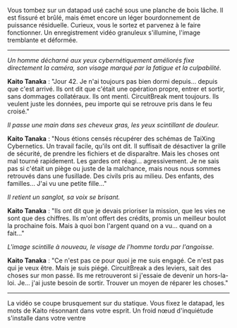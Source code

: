 Vous tombez sur un datapad usé caché sous une planche de bois lâche. Il est fissuré et brûlé, mais émet encore un léger bourdonnement de puissance résiduelle. Curieux, vous le sortez et parvenez à le faire fonctionner. Un enregistrement vidéo granuleux s'illumine, l'image tremblante et déformée.

---

_Un homme décharné aux yeux cybernétiquement améliorés fixe directement la caméra, son visage marqué par la fatigue et la culpabilité._

**Kaito Tanaka** : "Jour 42. Je n'ai toujours pas bien dormi depuis… depuis que c'est arrivé. Ils ont dit que c'était une opération propre, entrer et sortir, sans dommages collatéraux. Ils ont menti. CircuitBreak ment toujours. Ils veulent juste les données, peu importe qui se retrouve pris dans le feu croisé."

_Il passe une main dans ses cheveux gras, les yeux scintillant de douleur._

**Kaito Tanaka** : "Nous étions censés récupérer des schémas de TaiXing Cybernetics. Un travail facile, qu'ils ont dit. Il suffisait de désactiver la grille de sécurité, de prendre les fichiers et de disparaître. Mais les choses ont mal tourné rapidement. Les gardes ont réagi… agressivement. Je ne sais pas si c'était un piège ou juste de la malchance, mais nous nous sommes retrouvés dans une fusillade. Des civils pris au milieu. Des enfants, des familles... J'ai vu une petite fille..."

_Il retient un sanglot, sa voix se brisant._

**Kaito Tanaka** : "Ils ont dit que je devais prioriser la mission, que les vies ne sont que des chiffres. Ils m'ont offert des crédits, promis un meilleur boulot la prochaine fois. Mais à quoi bon l'argent quand on a vu… quand on a fait…"

_L'image scintille à nouveau, le visage de l'homme tordu par l'angoisse._

**Kaito Tanaka** : "Ce n'est pas ce pour quoi je me suis engagé. Ce n'est pas qui je veux être. Mais je suis piégé. CircuitBreak a des leviers, sait des choses sur mon passé. Ils me retrouveront si j'essaie de devenir un hors-la-loi. Je… j'ai juste besoin de sortir. Trouver un moyen de réparer les choses."

---

La vidéo se coupe brusquement sur du statique. Vous fixez le datapad, les mots de Kaito résonnant dans votre esprit. Un froid nœud d'inquiétude s'installe dans votre ventre
